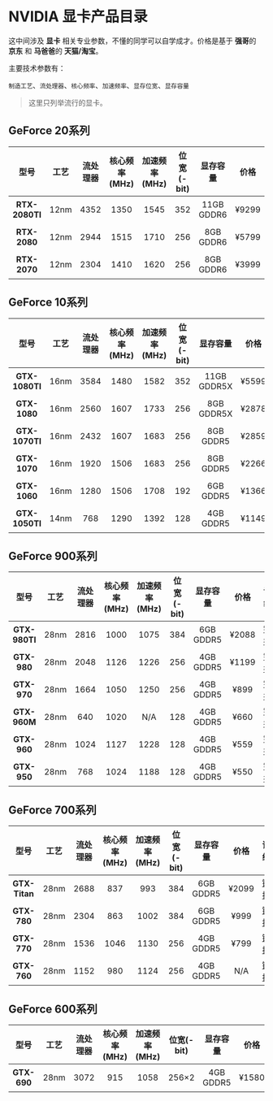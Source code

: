 # NVIDIA 显卡产品目录

这中间涉及 **显卡** 相关专业参数，不懂的同学可以自学成才。价格是基于 **强哥**的 **京东** 和 **马爸爸**的 **天猫/淘宝**。

主要技术参数有：

`制造工艺`、`流处理器`、`核心频率`、`加速频率`、`显存位宽`、`显存容量`

> 这里只列举流行的显卡。

## GeForce 20系列

| 型号 | 工艺 | 流处理器  |  核心频率(MHz)| 加速频率(MHz) | 位宽(-bit)  | 显存容量 |  价格 | 详细
| :------: | :------: | :------: |  :------: | :------: | :------: | :------: | :------: | :------: |
|**RTX-2080TI**| 12nm | 4352 | 1350 | 1545 | 352 | 11GB GDDR6  | ¥9299 |  [链接](detail/rtx-2080ti)
|**RTX-2080**| 12nm | 2944 | 1515 | 1710 | 256 | 8GB GDDR6  | ¥5799 |  [链接](detail/rtx-2080)
|**RTX-2070**| 12nm | 2304 | 1410 | 1620 | 256 | 8GB GDDR6  | ¥3999 |  [链接](detail/rtx-2070)

## GeForce 10系列
| 型号 | 工艺 | 流处理器  |  核心频率(MHz)| 加速频率(MHz) | 位宽(-bit)  | 显存容量 |  价格 | 详细
| :------: | :------: | :------: |  :------: | :------: | :------: | :------: | :------: | :------: |
|**GTX-1080TI**| 16nm | 3584 | 1480 | 1582 | 352 | 11GB GDDR5X  | ¥5599 |  [链接](detail/gtx-1080ti)
|**GTX-1080**| 16nm | 2560 | 1607 | 1733 | 256 | 8GB GDDR5X  | ¥2878 |  [链接](detail/gtx-1080)
|**GTX-1070TI**| 16nm | 2432 | 1607 | 1683 | 256 | 8GB GDDR5  | ¥2859 |  [链接](detail/gtx-1070ti)
|**GTX-1070**| 16nm | 1920 | 1506 | 1683 | 256 | 8GB GDDR5  | ¥2266 |  [链接](detail/gtx-1070)
|**GTX-1060**| 16nm | 1280 | 1506 | 1708 | 192 | 6GB GDDR5  | ¥1366 |  [链接](detail/gtx-1060)
|**GTX-1050TI**| 14nm | 768 | 1290 | 1392 | 128 | 4GB GDDR5  | ¥1149 |  [链接](detail/gtx-1050ti)

## GeForce 900系列

| 型号 | 工艺 | 流处理器  |  核心频率(MHz)| 加速频率(MHz) | 位宽(-bit)  | 显存容量 |  价格 | 详细
| :------: | :------: | :------: |  :------: | :------: | :------: | :------: | :------: | :------: |
|**GTX-980TI**| 28nm | 2816 | 1000 | 1075 | 384 | 6GB GDDR5  | ¥2088 |  [链接](detail/gtx-980ti)
|**GTX-980**| 28nm | 2048 | 1126 | 1226 | 256 | 4GB GDDR5  | ¥1199 |  [链接](detail/gtx-980)
|**GTX-970**| 28nm | 1664 | 1050 | 1250 | 256 | 4GB GDDR5  | ¥899 |  [链接](detail/gtx-970)
|**GTX-960M**| 28nm | 640 | 1020 | N/A | 128 | 4GB GDDR5  | ¥660 |  [链接](detail/gtx-960m)
|**GTX-960**| 28nm | 1024 | 1127 | 1228 | 128 | 4GB GDDR5  | ¥559 |  [链接](detail/gtx-960)
|**GTX-950**| 28nm | 768 | 1024 | 1188 | 128 | 4GB GDDR5  | ¥550 |  [链接](detail/gtx-950)

## GeForce 700系列
| 型号 | 工艺 | 流处理器  |  核心频率(MHz)| 加速频率(MHz) | 位宽(-bit)  | 显存容量 |  价格 | 详细
| :------: | :------: | :------: |  :------: | :------: | :------: | :------: | :------: | :------: |
|**GTX-Titan**| 28nm | 2688 | 837 | 993 | 384 | 6GB GDDR5  | ¥2099 |  [链接](detail/gtx-titan)
|**GTX-780**| 28nm | 2304 | 863 | 1002 | 384 | 6GB GDDR5  | ¥999 |  [链接](detail/gtx-780)
|**GTX-770**| 28nm | 1536 | 1046 | 1130 | 256 | 4GB GDDR5  | ¥799 |  [链接](detail/gtx-770)
|**GTX-760**| 28nm | 1152 | 980 | 1124 | 256 | 4GB GDDR5  | N/A |  [链接](detail/gtx-760)

## GeForce 600系列
| 型号 | 工艺 | 流处理器  |  核心频率(MHz)| 加速频率(MHz) | 位宽(-bit)  | 显存容量 |  价格 | 详细
| :------: | :------: | :------: |  :------: | :------: | :------: | :------: | :------: | :------: |
|**GTX-690**| 28nm | 3072 | 915 | 1058 | 256×2 | 4GB GDDR5  | ¥1580 |  [链接](detail/gtx-690)
